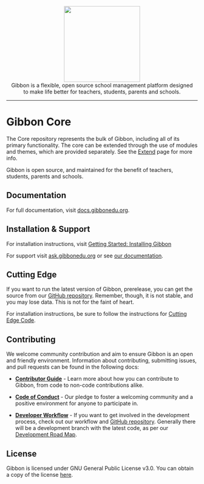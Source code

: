 <p align="center">
    <a href="https://gibbonedu.org/" target="_blank"><img width="200" src="https://gibbonedu.org/img/gibbon-logo.png"></a><br>
    Gibbon is a flexible, open source school management platform designed <br>
    to make life better for teachers, students, parents and schools.
</p>

------

Gibbon Core
===========
The Core repository represents the bulk of Gibbon, including all of its primary functionality. The core can be extended through the use of modules and themes, which are provided separately. See the [Extend](https://gibbonedu.org/extend/) page for more info.

Gibbon is open source, and maintained for the benefit of teachers, students, parents and schools.

## Documentation

For full documentation, visit [docs.gibbonedu.org](https://docs.gibbonedu.org).

## Installation & Support

For installation instructions, visit [Getting Started: Installing Gibbon](https://docs.gibbonedu.org/introduction/installing-gibbon)

For support visit [ask.gibbonedu.org](https://ask.gibbonedu.org) or see [our documentation](https://docs.gibbonedu.org).

## Cutting Edge
If you want to run the latest version of Gibbon, prerelease, you can get the source from our [GitHub repository](https://github.com/GibbonEdu/core). Remember, though, it is not stable, and you may lose data. This is not for the faint of heart.

For installation instructions, be sure to follow the instructions for [Cutting Edge Code](https://docs.gibbonedu.org/introduction/installation-options/cutting-edge-code).

## Contributing

We welcome community contribution and aim to ensure Gibbon is an open and friendly environment. Information about contributing, submitting issues, and pull requests can be found in the following docs:

- [**Contributor Guide**](https://github.com/GibbonEdu/core/blob/master/.github/CONTRIBUTING.md) - Learn more about how you can contribute to Gibbon, from code to non-code contributions alike.

- [**Code of Conduct**](https://github.com/GibbonEdu/core/blob/master/.github/CODE_OF_CONDUCT.md) - Our pledge to foster a welcoming community and a positive environment for anyone to participate in.

- [**Developer Workflow**](https://docs.gibbonedu.org/development/getting-started/developer-workflow) - If you want to get involved in the development process, check out our workflow and [GitHub repository](https://github.com/GibbonEdu/core). Generally there will be a development branch with the latest code, as per our [Development Road Map](https://docs.gibbonedu.org/development/gibbon-road-map).

## License

Gibbon is licensed under GNU General Public License v3.0. You can obtain a copy of the license [here](https://github.com/GibbonEdu/core/blob/master/LICENSE).
